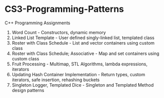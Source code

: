 # CS3-Programming-Patterns
C++ Programming Assignments

1. Word Count - Constructors, dynamic memory
2. Linked List Template - User defined singly-linked list, templated class
3. Roster with Class Schedule - List and vector containers using custom class
4. Roster with Class Schedule; Associative - Map and set containers using custom class
5. Fruit Processing - Multimap, STL Algorithms, lambda expressions, iterators
6. Updating Hash Container Implementation - Return types, custom iterators, safe insertion, rehashing buckets
7. Singleton Logger, Templated Dice - Singleton and Templated Method design patterns
